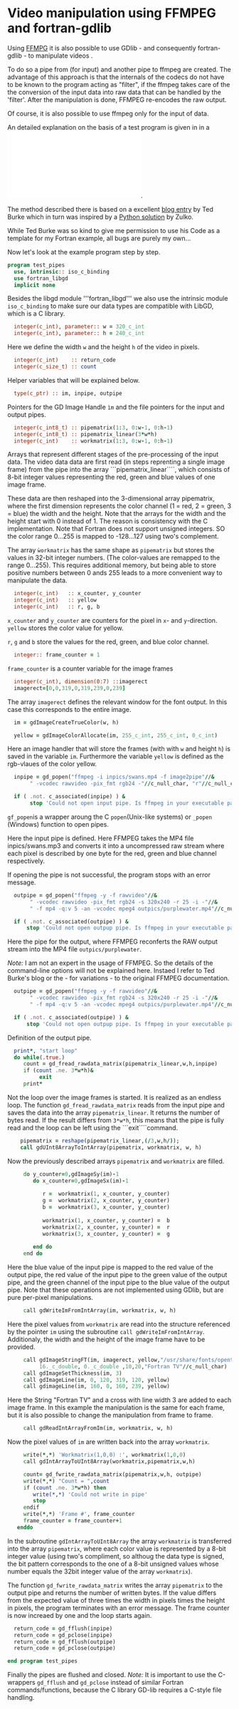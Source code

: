 # Video manipulation using FFMPEG and fortran-gdlib

Using [FFMPG](https://www.ffmpeg.org/) it is also possible to use GDlib - and
consequently fortran-gdlib - to manipulate videos .

To do so a pipe from (for input) and another pipe to ffmpeg are created.
The advantage of this approach is that the internals of the codecs do not 
have to be known to the program acting as "filter", if the ffmpeg takes care of the the
conversion of the input data into raw data that can be handled
by the 'filter'. After the manipulation is done, FFMPEG re-encodes the raw output.

Of course, it is also possible to use ffmpeg only for the input of data.

An detailed explanation on the basis of a test program is given in in a 
![here](Video.md).

The method described there is based on a 
excellent [blog entry](https://batchloaf.wordpress.com/2017/02/12/a-simple-way-to-read-and-write-audio-and-video-files-in-c-using-ffmpeg-part-2-video/) 
by Ted Burke which in turn was inspired by
a [Python solution](http://zulko.github.io/blog/2013/09/27/read-and-write-video-frames-in-python-using-ffmpeg/) by Zulko.

While Ted Burke was so kind to give me permission to use his Code as a template for my Fortran example,
all bugs are purely my own...

Now let's look at the example program step by step.

```fortran
program test_pipes
  use, intrinsic:: iso_c_binding
  use fortran_libgd
  implicit none
```

Besides the libgd module '''fortran_libgd''' we also use the intrinsic module
```iso_c_binding``` to make sure our data types are compatible with LibGD, which is
a C library.

```fortran
  integer(c_int), parameter:: w = 320_c_int
  integer(c_int), parameter:: h = 240_c_int
```
Here we define the width ```w``` and the height ```h``` of the video in pixels.

```fortran
  integer(c_int)    :: return_code
  integer(c_size_t) :: count
```
Helper variables that will be explained below.

```fortran
  type(c_ptr) :: im, inpipe, outpipe
```
Pointers for the GD Image Handle ```ìm``` and the file pointers for the
input and output pipes.

```fortran
  integer(c_int8_t) :: pipematrix(1:3, 0:w-1, 0:h-1)
  integer(c_int8_t) :: pipematrix_linear(3*w*h)
  integer(c_int)    :: workmatrix(1:3, 0:w-1, 0:h-1)
```
Arrays that  represent different stages of the pre-processing of the input data.
The video data data are first read (in steps reprenting a single image frame) 
from the pipe into the array ```pipematrix_linear````,
which consists of 8-bit integer values representing the red, green and blue values of
one image frame.

These data are then reshaped into the 3-dimensional array pipematrix, where the first
dimension represents the color channel (1 = red, 2 = green, 3 = blue) the width and the 
height. Note that the arrays for the width and the height start with 0 instead of 1.
The reason is consistency with the C implementation.
Note that Fortran does not support unsigned integers. SO the color range 0...255 is mapped to
-128...127 using two's complement.

The array ```ẁorkmatrix``` has the same shape as ```pipematrix``` but stores the values in 
32-bit integer numbers. (The color-values are remapped to the range 0...255).
This requires additional memory, but being able to store positive numbers between 0 ands 255
leads to a more convenient way to manipulate the data.

```fortran
  integer(c_int)   :: x_counter, y_counter
  integer(c_int)   :: yellow
  integer(c_int)   :: r, g, b
```

```x_counter``` and ```y_counter``` are counters for the pixel in ```x```- and ```y```-direction.
```yellow``` stores the color value for yellow.

```r```, ```g``` and ```b``` store the values for the red, green, and blue color channel.

```fortran
  integer:: frame_counter = 1
```

```frame_counter``` is a counter variable for the image frames

```fortran
  integer(c_int), dimension(0:7) ::imagerect
  imagerect=[0,0,319,0,319,239,0,239]  
```
The array ```imagerect``` defines the relevant window for the font output.
In this case this corresponds to the entire image.

```fortran
  im = gdImageCreateTrueColor(w, h)

  yellow = gdImageColorAllocate(im, 255_c_int, 255_c_int, 0_c_int)
```
Here an image handler that will store the frames (with with ```w``` and height ```h```) 
is saved in the variable ```im```.
Furthermore the variable ```yellow``` is defined as the rgb-vlaues of the color yellow.

```fortran
  inpipe = gd_popen("ffmpeg -i inpics/swans.mp4 -f image2pipe"//&
       " -vcodec rawvideo -pix_fmt rgb24 -"//c_null_char, "r"//c_null_char)

  if ( .not. c_associated(inpipe) ) &
       stop 'Could not open input pipe. Is ffmpeg in your executable path?'

```
```gf_popen```is a wrapper aroung the C ```popen```(Unix-like systems) or ```_popen``` (Windows)
function to open pipes.

Here the input pipe is defined. Here FFMPEG takes the MP4 file inpics/swans.mp3 and converts
it into a uncompressed raw stream where each pixel is described by one byte for the red, green and
blue channel respectively.

If opening the pipe is not successful, the program stops with an error message.

```fortran
  outpipe = gd_popen("ffmpeg -y -f rawvideo"//&
       " -vcodec rawvideo -pix_fmt rgb24 -s 320x240 -r 25 -i -"//&
       " -f mp4 -q:v 5 -an -vcodec mpeg4 outpics/purplewater.mp4"//c_null_char, "w"//c_null_char)

  if ( .not. c_associated(outpipe) ) &
      stop 'Could not open outpup pipe. Is ffmpeg in your executable path?'
```
Here the pipe for the output, where FFMPEG  reconferts the RAW output stream into the MP4 file
```outpics/purplewater```.

*Note:* I am not an expert in the usage of FFMPEG. So the details of the command-line options will
not be explained here. Instaed I refer to Ted Burke's blog or the - for variations - to the original
FFMPEG documentation.

```fortran  
  outpipe = gd_popen("ffmpeg -y -f rawvideo"//&
       " -vcodec rawvideo -pix_fmt rgb24 -s 320x240 -r 25 -i -"//&
       " -f mp4 -q:v 5 -an -vcodec mpeg4 outpics/purplewater.mp4"//c_null_char, "w"//c_null_char)

  if ( .not. c_associated(outpipe) ) &
      stop 'Could not open outpup pipe. Is ffmpeg in your executable path?'
```
Definition of the output pipe.

```fortran
  print*, "start loop"
  do while(.true.)
     count = gd_fread_rawdata_matrix(pipematrix_linear,w,h,inpipe)
     if (count .ne. 3*w*h)&
          exit
     print*
```
Not the loop over the image frames is started. It is realized as an endless loop.
The function ```gd_fread_rawdata_matrix``` reads from the input pipe and saves 
the data into the array ```pipematrix_linear```. It returns the number of bytes read.
If the result differs from ```3*w*h```, this means that the pipe is fully read
and the loop can be left using the ```exit````command.

```fortran
    pipematrix = reshape(pipematrix_linear,(/3,w,h/));
    call gdUInt8ArrayToIntArray(pipematrix, workmatrix, w, h)
```
Now the previously described arrays ```pipematrix``` and ```workmatrix``` are filled.
 
```fortran
     do y_counter=0,gdImageSy(im)-1
        do x_counter=0,gdImageSx(im)-1
           
           r =  workmatrix(1, x_counter, y_counter)
           g =  workmatrix(2, x_counter, y_counter)
           b =  workmatrix(3, x_counter, y_counter)
              
           workmatrix(1, x_counter, y_counter) =  b
           workmatrix(2, x_counter, y_counter) =  r
           workmatrix(3, x_counter, y_counter) =  g
              
        end do
     end do
```
Here the blue value of the input pipe is mapped to the red value of the output pipe,
the red value of the input pipe to the green value of the output pipe,
and the green channel of the input pipe to the blue value of the output pipe. 
Note that these operations are not implemented using GDlib, but are pure per-pixel
manipulations.

```fortran
     call gdWriteImFromIntArray(im, workmatrix, w, h)
```
Here the pixel values from ```workmatrix``` are read into the structure referenced by the pointer
```im``` using the subroutine ```call gdWriteImFromIntArray```. Additionaly, the width and the 
height of the image frame have to be provided.

```fortran
     call gdImageStringFT(im, imagerect, yellow,"/usr/share/fonts/opentype/freefont/FreeSans.otf"//c_null_char , &
          16._c_double, 0._c_double ,10,20,"Fortran TV"//c_null_char)
     call gdImageSetThickness(im, 3)
     call gdImageLine(im, 0, 120, 319, 120, yellow)
     call gdimageLine(im, 160, 0, 160, 239, yellow)
```
Here  the String "Fortran TV" and a cross with line width 3 are added to each image frame. In this example
the manipulation is the same for each frame, but it is also possible to change the manipulation from 
frame to frame.

```fortran
     call gdReadIntArrayFromIm(im, workmatrix, w, h)
```
Now the pixel values of ```im``` are written back into the array ```workmatrix```. 

```fortran
     write(*,*) 'Workmatrix(1,0,0) :', workmatrix(1,0,0)
     call gdIntArrayToUInt8Array(workmatrix,pipematrix,w,h)

     count= gd_fwrite_rawdata_matrix(pipematrix,w,h, outpipe)
     write(*,*) "Count = ",count
     if (count .ne. 3*w*h) then
        write(*,*) 'Could not write in pipe'
        stop
     endif
     write(*,*) 'Frame #', frame_counter
     frame_counter = frame_counter+1
   enddo
```
In the subroutine ```gdIntArrayToUInt8Array```  the array ```workmatrix``` is transferred into the array ```pipematrix```, where each color value is represented by a 8-bit integer value (using two's compliment, so althoug the data type is signed, the
bit pattern corresponds to the one of a 8-bit unsigned values whose number equals the 32bit integer value of the array
```workmatrix```).

The function ```gd_fwrite_rawdata_matrix``` writes the array ```pipematrix``` to the output pipe and returns the
number of written bytes. If the value differs from the expected value of three times the width in pixels times the
height in pixels, the program terminates with an error message.
The frame counter is now increaed by one and the loop starts again.

```fortran
  return_code = gd_fflush(inpipe)
  return_code = gd_pclose(inpipe)
  return_code = gd_fflush(outpipe)
  return_code = gd_pclose(outpipe)

end program test_pipes
```

Finally the pipes are flushed and closed.
*Note:* It is important to use the C-wrappers ```gd_fflush``` and ```gd_pclose``` 
instead of similar Fortran commands/functions, because the C library GD-lib requires a C-style file handling. 


